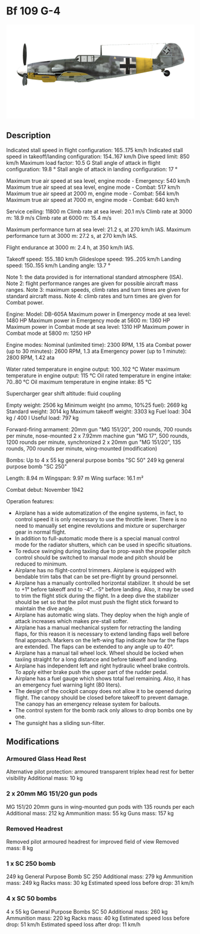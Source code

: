 # Bf 109 G-4

![bf109g4](../images/bf109g4.png)

## Description

Indicated stall speed in flight configuration: 165..175 km/h
Indicated stall speed in takeoff/landing configuration: 154..167 km/h
Dive speed limit: 850 km/h
Maximum load factor: 10.5 G
Stall angle of attack in flight configuration: 19.8 °
Stall angle of attack in landing configuration: 17 °

Maximum true air speed at sea level, engine mode - Emergency: 540 km/h
Maximum true air speed at sea level, engine mode - Combat: 517 km/h
Maximum true air speed at 2000 m, engine mode - Combat: 564 km/h
Maximum true air speed at 7000 m, engine mode - Combat: 640 km/h

Service ceiling: 11800 m
Climb rate at sea level: 20.1 m/s
Climb rate at 3000 m: 18.9 m/s
Climb rate at 6000 m: 15.4 m/s

Maximum performance turn at sea level: 21.2 s, at 270 km/h IAS.
Maximum performance turn at 3000 m: 27.2 s, at 270 km/h IAS.

Flight endurance at 3000 m: 2.4 h, at 350 km/h IAS.

Takeoff speed: 155..180 km/h
Glideslope speed: 195..205 km/h
Landing speed: 150..155 km/h
Landing angle: 13.7 °

Note 1: the data provided is for international standard atmosphere (ISA).
Note 2: flight performance ranges are given for possible aircraft mass ranges.
Note 3: maximum speeds, climb rates and turn times are given for standard aircraft mass.
Note 4: climb rates and turn times are given for Combat power.

Engine:
Model: DB-605A
Maximum power in Emergency mode at sea level: 1480 HP
Maximum power in Emergency mode at 5600 m: 1360 HP
Maximum power in Combat mode at sea level: 1310 HP
Maximum power in Combat mode at 5800 m: 1250 HP

Engine modes:
Nominal (unlimited time): 2300 RPM, 1.15 ata
Combat power (up to 30 minutes): 2600 RPM, 1.3 ata
Emergency power (up to 1 minute): 2800 RPM, 1.42 ata

Water rated temperature in engine output: 100..102 °C
Water maximum temperature in engine output: 115 °C
Oil rated temperature in engine intake: 70..80 °C
Oil maximum temperature in engine intake: 85 °C

Supercharger gear shift altitude: fluid coupling 

Empty weight: 2506 kg
Minimum weight (no ammo, 10%25 fuel): 2669 kg
Standard weight: 3014 kg
Maximum takeoff weight: 3303 kg
Fuel load: 304 kg / 400 l
Useful load: 797 kg

Forward-firing armament:
20mm gun "MG 151/20", 200 rounds, 700 rounds per minute, nose-mounted
2 x 7.92mm machine gun "MG 17", 500 rounds, 1200 rounds per minute, synchronized
2 x 20mm gun "MG 151/20", 135 rounds, 700 rounds per minute, wing-mounted (modification)

Bombs:
Up to 4 x 55 kg general purpose bombs "SC 50"
249 kg general purpose bomb "SC 250"

Length: 8.94 m
Wingspan: 9.97 m
Wing surface: 16.1 m²

Combat debut: November 1942

Operation features:
- Airplane has a wide automatization of the engine systems, in fact, to control speed it is only necessary to use the throttle lever. There is no need to manually set engine revolutions and mixture or supercharger gear in normal flight.
- In addition to full-automatic mode there is a special manual control mode for the radiator shutters, which can be used in specific situations.
- To reduce swinging during taxiing due to prop-wash the propeller pitch control should be switched to manual mode and pitch should be reduced to minimum.
- Airplane has no flight-control trimmers. Airplane is equipped with bendable trim tabs that can be set pre-flight by ground personnel.
- Airplane has a manually controlled horizontal stabilizer. It should be set to +1° before takeoff and to -4°...-5° before landing. Also, it may be used to trim the flight stick during the flight. In a deep dive the stabilizer should be set so that the pilot must push the flight stick forward to maintain the dive angle.
- Airplane has automatic wing slats. They deploy when the high angle of attack increases which makes pre-stall softer.
- Airplane has a manual mechanical system for retracting the landing flaps, for this reason it is necessary to extend landing flaps well before final approach. Markers on the left-wing flap indicate how far the flaps are extended. The flaps can be extended to any angle up to 40°.
- Airplane has a manual tail wheel lock. Wheel should be locked when taxiing straight for a long distance and before takeoff and landing.
- Airplane has independent left and right hydraulic wheel brake controls. To apply either brake push the upper part of the rudder pedal.
- Airplane has a fuel gauge which shows total fuel remaining. Also, it has an emergency fuel warning light (80 liters).
- The design of the cockpit canopy does not allow it to be opened during flight. The canopy should be closed before takeoff to prevent damage. The canopy has an emergency release system for bailouts.
- The control system for the bomb rack only allows to drop bombs one by one.
- The gunsight has a sliding sun-filter.

## Modifications


### Armoured Glass Head Rest

Alternative pilot protection: armoured transparent triplex head rest for better visibility
Additional mass: 10 kg


### 2 x 20mm MG 151/20 gun pods

MG 151/20 20mm guns in wing-mounted gun pods with 135 rounds per each
Additional mass: 212 kg
Ammunition mass: 55 kg
Guns mass: 157 kg


### Removed Headrest

Removed pilot armoured headrest for improved field of view
Removed mass: 8 kg


### 1 x SC 250 bomb

249 kg General Purpose Bomb SC 250
Additional mass: 279 kg
Ammunition mass: 249 kg
Racks mass: 30 kg
Estimated speed loss before drop: 31 km/h


### 4 x SC 50 bombs

4 x 55 kg General Purpose Bombs SC 50
Additional mass: 260 kg
Ammunition mass: 220 kg
Racks mass: 40 kg
Estimated speed loss before drop: 51 km/h
Estimated speed loss after drop: 11 km/h